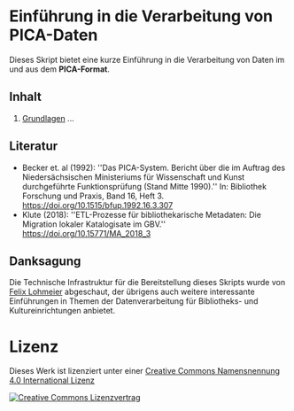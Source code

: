 # Einführung in die Verarbeitung von PICA-Daten

Dieses Skript bietet eine kurze Einführung in die Verarbeitung von Daten im und aus dem **PICA-Format**.

## Inhalt

1. [Grundlagen](01_grundlagen.md)
...

## Literatur

* Becker et. al (1992): ''Das PICA-System. Bericht über die im Auftrag des Niedersächsischen Ministeriums für Wissenschaft und Kunst durchgeführte Funktionsprüfung (Stand Mitte 1990).'' In: Bibliothek Forschung und Praxis, Band 16, Heft 3. <https://doi.org/10.1515/bfup.1992.16.3.307>
* Klute (2018): ''ETL-Prozesse für bibliothekarische Metadaten: Die Migration lokaler Katalogisate im GBV.'' <https://doi.org/10.15771/MA_2018_3>

## Danksagung

Die Technische Infrastruktur für die Bereitstellung dieses Skripts wurde von [Felix Lohmeier](https://felixlohmeier.de/) abgeschaut, der übrigens auch weitere interessante Einführungen in Themen der Datenverarbeitung für Bibliotheks- und Kultureinrichtungen anbietet.

# Lizenz

Dieses Werk ist lizenziert unter einer [Creative Commons Namensnennung 4.0 International Lizenz](http://creativecommons.org/licenses/by/4.0/)

[![Creative Commons Lizenzvertrag](https://i.creativecommons.org/l/by/4.0/88x31.png)](http://creativecommons.org/licenses/by/4.0/)
